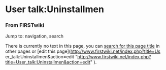 

# User talk:Uninstallmen

### From FIRSTwiki

Jump to: navigation, search

There is currently no text in this page, you can [search for this page
title](/index.php/Special:Search/Uninstallmen "Special:Search/Uninstallmen" )
in other pages or [edit this page](http://www.firstwiki.net/index.php?title=Us
er_talk:Uninstallmen&action=edit
"http://www.firstwiki.net/index.php?title=User_talk:Uninstallmen&action=edit"
).

